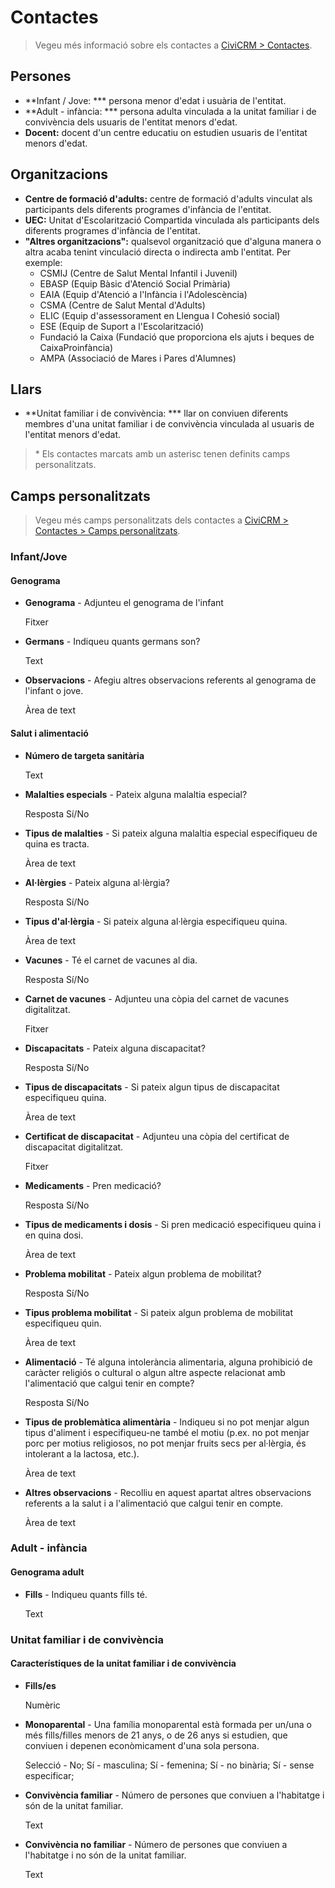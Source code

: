 # Contactes

> Vegeu més informació sobre els contactes a [CiviCRM > Contactes](../civicrm/contactes.md).

## Persones

- **Infant / Jove: **\* persona menor d'edat i usuària de l'entitat.
- **Adult - infància: **\* persona adulta vinculada a la unitat familiar i de convivència dels usuaris de l'entitat menors d'edat.
- **Docent:** docent d'un centre educatiu on estudien usuaris de l'entitat menors d'edat.

## Organitzacions

- **Centre de formació d'adults:** centre de formació d'adults vinculat als participants dels diferents programes d'infància de l'entitat.
- **UEC:** Unitat d'Escolarització Compartida vinculada als participants dels diferents programes d'infància de l'entitat.
- **"Altres organitzacions":** qualsevol organització que d'alguna manera o altra acaba tenint vinculació directa o indirecta amb l'entitat. Per exemple:
    - CSMIJ (Centre de Salut Mental Infantil i Juvenil)
    - EBASP (Equip Bàsic d'Atenció Social Primària)
    - EAIA (Equip d'Atenció a l'Infància i l'Adolescència)
    - CSMA (Centre de Salut Mental d'Adults)
    - ELIC (Equip d'assessorament en Llengua I Cohesió social)
    - ESE (Equip de Suport a l'Escolarització)
    - Fundació la Caixa (Fundació que proporciona els ajuts i beques de CaixaProinfància)
    - AMPA (Associació de Mares i Pares d'Alumnes)

## Llars

- **Unitat familiar i de convivència: **\* llar on conviuen diferents membres d'una unitat familiar i de convivència vinculada al usuaris de l'entitat menors d'edat.

> \* Els contactes marcats amb un asterisc tenen definits camps personalitzats.

## Camps personalitzats

> Vegeu més camps personalitzats dels contactes a [CiviCRM > Contactes > Camps personalitzats](../civicrm/contactes.md#camps-personalitzats).

### Infant/Jove

#### Genograma

- **Genograma** - Adjunteu el genograma de l'infant

    Fitxer

- **Germans** - Indiqueu quants germans son?

    Text

- **Observacions** - Afegiu altres observacions referents al genograma de l'infant o jove.

    Àrea de text

#### Salut i alimentació

- **Número de targeta sanitària**

    Text

- **Malalties especials** - Pateix alguna malaltia especial?

    Resposta Sí/No

- **Tipus de malalties** - Si pateix alguna malaltia especial especifiqueu de quina es tracta.

    Àrea de text

- **Al·lèrgies** - Pateix alguna al·lèrgia?

    Resposta Sí/No

- **Tipus d'al·lèrgia**	- Si pateix alguna al·lèrgia especifiqueu quina.

    Àrea de text

- **Vacunes** - Té el carnet de vacunes al dia.

    Resposta Sí/No

- **Carnet de vacunes** - Adjunteu una còpia del carnet de vacunes digitalitzat.

    Fitxer

- **Discapacitats** - Pateix alguna discapacitat?

    Resposta Sí/No

- **Tipus de discapacitats** - Si pateix algun tipus de discapacitat especifiqueu quina.

    Àrea de text

- **Certificat de discapacitat** - Adjunteu una còpia del certificat de discapacitat digitalitzat.

    Fitxer

- **Medicaments** -	Pren medicació?

    Resposta Sí/No

- **Tipus de medicaments i dosis** - Si pren medicació especifiqueu quina i en quina dosi.

    Àrea de text

- **Problema mobilitat** - Pateix algun problema de mobilitat?

    Resposta Sí/No

- **Tipus problema mobilitat** - Si pateix algun problema de mobilitat especifiqueu quin.

    Àrea de text

- **Alimentació** - Té alguna intolerància alimentaria, alguna prohibició de caràcter religiós o cultural o algun altre aspecte relacionat amb l'alimentació que calgui tenir en compte?

    Resposta Sí/No

- **Tipus de problemàtica alimentària** - Indiqueu si no pot menjar algun tipus d'aliment i especifiqueu-ne també el motiu (p.ex. no pot menjar porc per motius religiosos, no pot menjar fruits secs per al·lèrgia, és intolerant a la lactosa, etc.).

    Àrea de text

- **Altres observacions** - Recolliu en aquest apartat altres observacions referents a la salut i a l'alimentació que calgui tenir en compte.

    Àrea de text

### Adult - infància

#### Genograma adult

- **Fills** - Indiqueu quants fills té.

    Text

### Unitat familiar i de convivència

#### Característiques de la unitat familiar i de convivència

- **Fills/es**

    Numèric

- **Monoparental** - Una família monoparental està formada per un/una o més fills/filles menors de 21 anys, o de 26 anys si estudien, que conviuen i depenen econòmicament d'una sola persona.

    Selecció - No; Sí - masculina; Sí - femenina; Sí - no binària; Sí - sense especificar;

- **Convivència familiar** - Número de persones que conviuen a l'habitatge i són de la unitat familiar.

    Text

- **Convivència no familiar** - Número de persones que conviuen a l'habitatge i no són de la unitat familiar.

    Text
